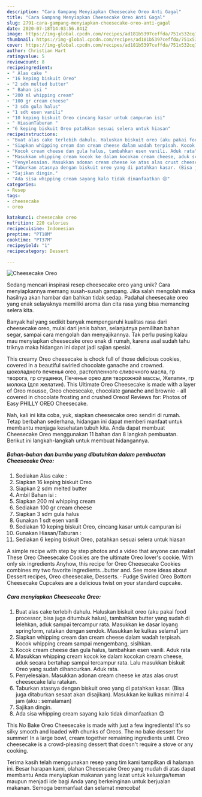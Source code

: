 ```yaml
---
description: "Cara Gampang Menyiapkan Cheesecake Oreo Anti Gagal"
title: "Cara Gampang Menyiapkan Cheesecake Oreo Anti Gagal"
slug: 2791-cara-gampang-menyiapkan-cheesecake-oreo-anti-gagal
date: 2020-07-18T14:03:56.841Z
image: https://img-global.cpcdn.com/recipes/ad181b5397ceffda/751x532cq70/cheesecake-oreo-foto-resep-utama.jpg
thumbnail: https://img-global.cpcdn.com/recipes/ad181b5397ceffda/751x532cq70/cheesecake-oreo-foto-resep-utama.jpg
cover: https://img-global.cpcdn.com/recipes/ad181b5397ceffda/751x532cq70/cheesecake-oreo-foto-resep-utama.jpg
author: Christian Hart
ratingvalue: 5
reviewcount: 8
recipeingredient:
- " Alas cake "
- "16 keping biskuit Oreo"
- "2 sdm melted butter"
- " Bahan isi "
- "200 ml whipping cream"
- "100 gr cream cheese"
- "3 sdm gula halus"
- "1 sdt esen vanili"
- "10 keping biskuit Oreo cincang kasar untuk campuran isi"
- " HiasanTaburan "
- "6 keping biskuit Oreo patahkan sesuai selera untuk hiasan"
recipeinstructions:
- "Buat alas cake terlebih dahulu. Haluskan biskuit oreo (aku pakai food processor, bisa juga ditumbuk halus), tambahkan butter yang sudah di lelehkan, aduk sampai tercampur rata. Masukkan ke dasar loyang springform, ratakan dengan sendok. Masukkan ke kulkas selama1 jam"
- "Siapkan whipping cream dan cream cheese dalam wadah terpisah. Kocok whipping cream sampai mengembang, sisihkan."
- "Kocok cream cheese dan gula halus, tambahkan esen vanili. Aduk rata"
- "Masukkan whipping cream kocok ke dalam kocokan cream cheese, aduk secara bertahap sampai tercampur rata. Lalu masukkan biskuit Oreo yang sudah dihancurkan. Aduk rata."
- "Penyelesaian. Masukkan adonan cream cheese ke atas alas crust cheesecake lalu ratakan."
- "Taburkan atasnya dengan biskuit oreo yang di patahkan kasar. (Bisa juga ditaburkan sesaat akan disajikan). Masukkan ke kulkas minimal 4 jam (aku : semalaman)"
- "Sajikan dingin."
- "Ada sisa whipping cream sayang kalo tidak dimanfaatkan 😍"
categories:
- Resep
tags:
- cheesecake
- oreo

katakunci: cheesecake oreo 
nutrition: 220 calories
recipecuisine: Indonesian
preptime: "PT18M"
cooktime: "PT37M"
recipeyield: "1"
recipecategory: Dessert

---
```



![Cheesecake Oreo](https://img-global.cpcdn.com/recipes/ad181b5397ceffda/751x532cq70/cheesecake-oreo-foto-resep-utama.jpg)

Sedang mencari inspirasi resep cheesecake oreo yang unik? Cara menyiapkannya memang susah-susah gampang. Jika salah mengolah maka hasilnya akan hambar dan bahkan tidak sedap. Padahal cheesecake oreo yang enak selayaknya memiliki aroma dan cita rasa yang bisa memancing selera kita.

Banyak hal yang sedikit banyak mempengaruhi kualitas rasa dari cheesecake oreo, mulai dari jenis bahan, selanjutnya pemilihan bahan segar, sampai cara mengolah dan menyajikannya. Tak perlu pusing kalau mau menyiapkan cheesecake oreo enak di rumah, karena asal sudah tahu triknya maka hidangan ini dapat jadi sajian spesial.

This creamy Oreo cheesecake is chock full of those delicious cookies, covered in a beautiful swirled chocolate ganache and crowned. шоколадного печенья oreo, растопленного сливочного масла, гр творога, гр сгущенки, Печенье орео для творожной массы, Желатин, гр молока (для желатин). This Ultimate Oreo Cheesecake is made with a layer of Oreo mousse, Oreo cheesecake, chocolate ganache and brownie - all covered in chocolate frosting and crushed Oreos! Reviews for: Photos of Easy PHILLY OREO Cheesecake.


Nah, kali ini kita coba, yuk, siapkan cheesecake oreo sendiri di rumah. Tetap berbahan sederhana, hidangan ini dapat memberi manfaat untuk membantu menjaga kesehatan tubuh kita. Anda dapat membuat Cheesecake Oreo menggunakan 11 bahan dan 8 langkah pembuatan. Berikut ini langkah-langkah untuk membuat hidangannya.

<!--inarticleads1-->

##### Bahan-bahan dan bumbu yang dibutuhkan dalam pembuatan Cheesecake Oreo:

1. Sediakan  Alas cake :
1. Siapkan 16 keping biskuit Oreo
1. Siapkan 2 sdm melted butter
1. Ambil  Bahan isi :
1. Siapkan 200 ml whipping cream
1. Sediakan 100 gr cream cheese
1. Siapkan 3 sdm gula halus
1. Gunakan 1 sdt esen vanili
1. Sediakan 10 keping biskuit Oreo, cincang kasar untuk campuran isi
1. Gunakan  Hiasan/Taburan :
1. Sediakan 6 keping biskuit Oreo, patahkan sesuai selera untuk hiasan


A simple recipe with step by step photos and a video that anyone can make! These Oreo Cheesecake Cookies are the ultimate Oreo lover&#39;s cookie. With only six ingredients Anyhow, this recipe for Oreo Cheesecake Cookies combines my two favorite ingredients…butter and. See more ideas about Dessert recipes, Oreo cheesecake, Desserts. · Fudge Swirled Oreo Bottom Cheesecake Cupcakes are a delicious twist on your standard cupcake. 

<!--inarticleads2-->

##### Cara menyiapkan Cheesecake Oreo:

1. Buat alas cake terlebih dahulu. Haluskan biskuit oreo (aku pakai food processor, bisa juga ditumbuk halus), tambahkan butter yang sudah di lelehkan, aduk sampai tercampur rata. Masukkan ke dasar loyang springform, ratakan dengan sendok. Masukkan ke kulkas selama1 jam
1. Siapkan whipping cream dan cream cheese dalam wadah terpisah. Kocok whipping cream sampai mengembang, sisihkan.
1. Kocok cream cheese dan gula halus, tambahkan esen vanili. Aduk rata
1. Masukkan whipping cream kocok ke dalam kocokan cream cheese, aduk secara bertahap sampai tercampur rata. Lalu masukkan biskuit Oreo yang sudah dihancurkan. Aduk rata.
1. Penyelesaian. Masukkan adonan cream cheese ke atas alas crust cheesecake lalu ratakan.
1. Taburkan atasnya dengan biskuit oreo yang di patahkan kasar. (Bisa juga ditaburkan sesaat akan disajikan). Masukkan ke kulkas minimal 4 jam (aku : semalaman)
1. Sajikan dingin.
1. Ada sisa whipping cream sayang kalo tidak dimanfaatkan 😍


This No Bake Oreo Cheesecake is made with just a few ingredients! It&#39;s so silky smooth and loaded with chunks of Oreos. The no bake dessert for summer! In a large bowl, cream together remaining ingredients until. Oreo cheesecake is a crowd-pleasing dessert that doesn&#39;t require a stove or any cooking. 

Terima kasih telah menggunakan resep yang tim kami tampilkan di halaman ini. Besar harapan kami, olahan Cheesecake Oreo yang mudah di atas dapat membantu Anda menyiapkan makanan yang lezat untuk keluarga/teman maupun menjadi ide bagi Anda yang berkeinginan untuk berjualan makanan. Semoga bermanfaat dan selamat mencoba!
